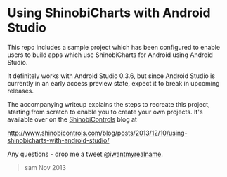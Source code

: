 # Using ShinobiCharts with Android Studio

This repo includes a sample project which has been configured to enable users to
build apps which use ShinobiCharts for Android using Android Studio.

It definitely works with Android Studio 0.3.6, but since Android Studio is currently
in an early access preview state, expect it to break in upcoming releases.

The accompanying writeup explains the steps to recreate this project, starting
from scratch to enable you to create your own projects. It's available over on
the [ShinobiControls](http://shinobicontrols.com/) blog at

http://www.shinobicontrols.com/blog/posts/2013/12/10/using-shinobicharts-with-android-studio/

Any questions - drop me a tweet [@iwantmyrealname](https://twitter.com/iwantmyrealname).

> sam
> Nov 2013